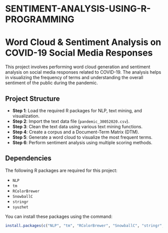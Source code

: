 # SENTIMENT-ANALYSIS-USING-R-PROGRAMMING

# Word Cloud & Sentiment Analysis on COVID-19 Social Media Responses

This project involves performing word cloud generation and sentiment analysis on social media responses related to COVID-19. The analysis helps in visualizing the frequency of terms and understanding the overall sentiment of the public during the pandemic.

## Project Structure

- **Step 1**: Load the required R packages for NLP, text mining, and visualization.
- **Step 2**: Import the text data file (`pandemic_30052020.csv`).
- **Step 3**: Clean the text data using various text mining functions.
- **Step 4**: Create a corpus and a Document-Term Matrix (DTM).
- **Step 5**: Generate a word cloud to visualize the most frequent terms.
- **Step 6**: Perform sentiment analysis using multiple scoring methods.

## Dependencies

The following R packages are required for this project:

- `NLP`
- `tm`
- `RColorBrewer`
- `SnowballC`
- `stringr`
- `syuzhet`

You can install these packages using the command:

```r
install.packages(c("NLP", "tm", "RColorBrewer", "SnowballC", "stringr", "syuzhet"))
